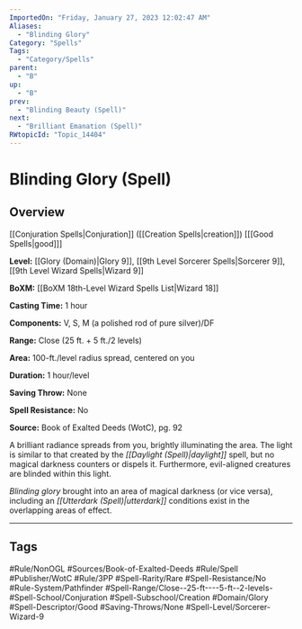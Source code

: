 ```yaml
---
ImportedOn: "Friday, January 27, 2023 12:02:47 AM"
Aliases:
  - "Blinding Glory"
Category: "Spells"
Tags:
  - "Category/Spells"
parent:
  - "B"
up:
  - "B"
prev:
  - "Blinding Beauty (Spell)"
next:
  - "Brilliant Emanation (Spell)"
RWtopicId: "Topic_14404"
---
```

# Blinding Glory (Spell)
## Overview
[[Conjuration Spells|Conjuration]] ([[Creation Spells|creation]]) \[[[Good Spells|good]]]

**Level:** [[Glory (Domain)|Glory 9]], [[9th Level Sorcerer Spells|Sorcerer 9]], [[9th Level Wizard Spells|Wizard 9]]

**BoXM:** [[BoXM 18th-Level Wizard Spells List|Wizard 18]]

**Casting Time:** 1 hour

**Components:** V, S, M (a polished rod of pure silver)/DF

**Range:** Close (25 ft. + 5 ft./2 levels)

**Area:** 100-ft./level radius spread, centered on you

**Duration:** 1 hour/level

**Saving Throw:** None

**Spell Resistance:** No

**Source:** Book of Exalted Deeds (WotC), pg. 92

A brilliant radiance spreads from you, brightly illuminating the area. The light is similar to that created by the *[[Daylight (Spell)|daylight]]* spell, but no magical darkness counters or dispels it. Furthermore, evil-aligned creatures are blinded within this light.

*Blinding glory* brought into an area of magical darkness (or vice versa), including an *[[Utterdark (Spell)|utterdark]]* conditions exist in the overlapping areas of effect.


---
## Tags
#Rule/NonOGL #Sources/Book-of-Exalted-Deeds #Rule/Spell #Publisher/WotC #Rule/3PP #Spell-Rarity/Rare #Spell-Resistance/No #Rule-System/Pathfinder #Spell-Range/Close--25-ft----5-ft--2-levels- #Spell-School/Conjuration #Spell-Subschool/Creation #Domain/Glory #Spell-Descriptor/Good #Saving-Throws/None #Spell-Level/Sorcerer-Wizard-9

